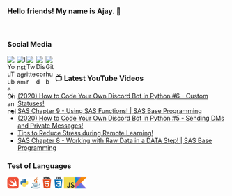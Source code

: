 ### Hello friends! My name is Ajay. 👋

<br />

### Social Media

[<img align="left" alt="YouTube Channel" width="22px" src="https://cdn.jsdelivr.net/npm/simple-icons@v3/icons/youtube.svg" />][youtube]
[<img align="left" alt="Instagram" width="22px" src="https://cdn.jsdelivr.net/npm/simple-icons@v3/icons/instagram.svg" />][instagram]
[<img align="left" alt="Twitter" width="22px" src="https://cdn.jsdelivr.net/npm/simple-icons@v3/icons/twitter.svg" />][twitter]
[<img align="left" alt="Discord" width="22px" src="https://cdn.jsdelivr.net/npm/simple-icons@v3/icons/discord.svg" />][discord]
[<img align="left" alt="Github" width="22px" src="https://cdn.jsdelivr.net/npm/simple-icons@v3/icons/github.svg" />][github]

<br />

### 📺 Latest YouTube Videos

<!-- YOUTUBE:START -->
- [(2020) How to Code Your Own Discord Bot in Python #6 - Custom Statuses!](https://www.youtube.com/watch?v=we2wd7iBiPA)
- [SAS Chapter 9 - Using SAS Functions! | SAS Base Programming](https://www.youtube.com/watch?v=8A7RdMc22Ic)
- [(2020) How to Code Your Own Discord Bot in Python #5 - Sending DMs and Private Messages!](https://www.youtube.com/watch?v=c7ECCpViRyQ)
- [Tips to Reduce Stress during Remote Learning!](https://www.youtube.com/watch?v=RQt_Jl3QiqE)
- [SAS Chapter 8 - Working with Raw Data in a DATA Step! | SAS Base Programming](https://www.youtube.com/watch?v=0EikJxGVegQ)
<!-- YOUTUBE:END -->


### Test of Languages

<img align="left" alt="swift" width="26px" src="https://raw.githubusercontent.com/github/explore/80688e429a7d4ef2fca1e82350fe8e3517d3494d/topics/swift/swift.png"  />
<img align="left" alt="python" width="26px" src="https://raw.githubusercontent.com/github/explore/80688e429a7d4ef2fca1e82350fe8e3517d3494d/topics/python/python.png"  />

<img align="left" alt="java" width="26px" src="https://raw.githubusercontent.com/github/explore/80688e429a7d4ef2fca1e82350fe8e3517d3494d/topics/java/java.png" />

<img align="left" alt="html" width="26px" src="https://raw.githubusercontent.com/github/explore/80688e429a7d4ef2fca1e82350fe8e3517d3494d/topics/html/html.png" />

<img align="left" alt="css" width="26px" src="https://raw.githubusercontent.com/github/explore/80688e429a7d4ef2fca1e82350fe8e3517d3494d/topics/css/css.png" />

<img align="left" alt="javascript" width="26px" src="https://raw.githubusercontent.com/github/explore/80688e429a7d4ef2fca1e82350fe8e3517d3494d/topics/javascript/javascript.png" />

<img align="left" alt="kotlin" width="26px" src="https://raw.githubusercontent.com/github/explore/80688e429a7d4ef2fca1e82350fe8e3517d3494d/topics/kotlin/kotlin.png" />

<br />

<!--
### Certifications

[<img align="left" alt="Intro. Python @ MIT" width="22px" src="https://cdn.jsdelivr.net/npm/simple-icons@v3/icons/python.svg" />][python]
[<img align="left" alt="Microsoft Excel Expert" width="22px" src="https://cdn.jsdelivr.net/npm/simple-icons@v3/icons/microsoftexcel.svg" />][excel_expert]
[<img align="left" alt="Microsoft Access" width="22px" src="https://cdn.jsdelivr.net/npm/simple-icons@v3/icons/microsoftaccess.svg" />][access]
[<img align="left" alt="Microsoft Word Expert" width="22px" src="https://cdn.jsdelivr.net/npm/simple-icons@v3/icons/microsoftword.svg" />][word_expert]


[python]: https://apple.com
[excel_expert]: https://apple.com
[access]: https://apple.com
[word_expert]: https://apple.com
-->

[youtube]: https://youtube.com/c/AjayGandecha
[instagram]: https://instagram.com/ajaygandecha
[twitter]: https://twitter.com/ajaygandecha
[discord]: https://discord.com/invite/bKV4fA6
[github]: https://github.com/ajaygandecha
